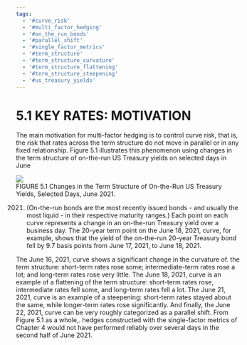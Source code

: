```yaml
---
tags:
  - '#curve_risk'
  - '#multi_factor_hedging'
  - '#on_the_run_bonds'
  - '#parallel_shift'
  - '#single_factor_metrics'
  - '#term_structure'
  - '#term_structure_curvature'
  - '#term_structure_flattening'
  - '#term_structure_steepening'
  - '#us_treasury_yields'
---
```

# 5.1 KEY RATES: MOTIVATION  

The main motivation for multi-factor hedging is to control curve risk, that is, the risk that rates across the term structure do not move in parallel or in any fixed relationship. Figure 5.1 illustrates this phenomenon using changes in the term structure of on-the-run US Treasury yields on selected days in June  

![](images/e53e721c8b4b8bc592252321380ee87b817e965382f46e6a3468cc7363da73a4.jpg)  
FIGURE 5.1 Changes in the Term Structure of On-the-Run US Treasury Yields, Selected Days, June 2021.  

2021. (On-the-run bonds are the most recently issued bonds - and usually the most liquid - in their respective maturity ranges.) Each point on each curve represents a change in an on-the-run Treasury yield over a business day. The 20-year term point on the June 18, 2021, curve, for example, shows that the yield of the on-the-run 20-year Treasury bond fell by 9.7 basis points from June 17, 2021, to June 18, 2021.  

The June 16, 2021, curve shows a significant change in the curvature of. the term structure: short-term rates rose some; intermediate-term rates rose a lot; and long-term rates rose very little. The June 18, 2021, curve is an example of a flattening of the term structure: short-term rates rose, intermediate rates fell some, and long-term rates fell a lot. The June 21, 2021, curve is an example of a steepening: short-term rates stayed about the same, while longer-term rates rose significantly. And finally, the June 22, 2021, curve can be very roughly categorized as a parallel shift. From Figure 5.1 as a whole,. hedges constructed with the single-factor metrics of Chapter 4 would not have performed reliably over several days in the second half of June 2021.  
